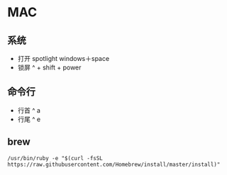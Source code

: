 # MAC

## 系统
* 打开 spotlight windows＋space
* 锁屏 ^ + shift + power

## 命令行
* 行首 ^ a
* 行尾 ^ e

## brew
```
/usr/bin/ruby -e "$(curl -fsSL https://raw.githubusercontent.com/Homebrew/install/master/install)"
```
